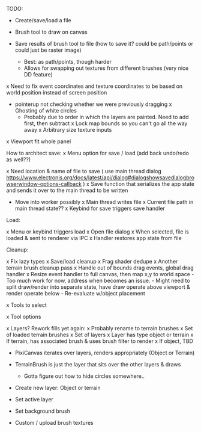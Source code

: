 TODO:

- Create/save/load a file
- Brush tool to draw on canvas
- Save results of brush tool to file (how to save it? could be path/points or could just be raster image)

  - Best: as path/points, though harder
  - Allows for swapping out textures from different brushes (very nice DD feature)

x Need to fix event coordinates and texture coordinates to be based on world position instead of screen position

- pointerup not checking whether we were previously dragging
  x Ghosting of white circles
  - Probably due to order in which the layers are painted. Need to add first, then subtract
    x Lock map bounds so you can't go all the way away
    x Arbitrary size texture inputs

x Viewport fit whole panel

How to architect save:
x Menu option for save / load (add back undo/redo as well??)

x Need location & name of file to save ( use main thread dialog https://www.electronjs.org/docs/latest/api/dialog#dialogshowsavedialogbrowserwindow-options-callback )
x Save function that serializes the app state and sends it over to the main thread to be written

- Move into worker possibly
  x Main thread writes file
  x Current file path in main thread state??
  x Keybind for save triggers save handler

Load:

x Menu or keybind triggers load
x Open file dialog
x When selected, file is loaded & sent to renderer via IPC
x Handler restores app state from file

Cleanup:

x Fix lazy types
x Save/load cleanup
x Frag shader dedupe
x Another terrain brush cleanup pass
x Handle out of bounds drag events, global drag handler
x Resize event handler to full canvas, then map x,y to world space - Too much work for now, address when becomes an issue. - Might need to split draw/render into separate state, have draw operate above viewport & render operate below - Re-evaluate w/object placement

x Tools to select

x Tool options

x Layers?
Rework fills yet again:
x Probably rename to terrain brushes
x Set of loaded terrain brushes
x Set of layers
x Layer has type object or terrain
x If terrain, has associated brush & uses brush filter to render
x If object, TBD

- PixiCanvas iterates over layers, renders appropriately (Object or Terrain)
- TerrainBrush is just the layer that sits over the other layers & draws
  - Gotta figure out how to hide circles somewhere..
- Create new layer: Object or terrain
- Set active layer

- Set background brush
- Custom / upload brush textures
